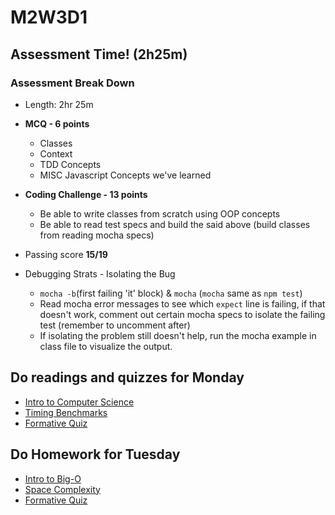 # M2W3D1

## Assessment Time! (2h25m)

### Assessment Break Down

- Length: 2hr 25m
- **MCQ - 6 points**
  - Classes
  - Context
  - TDD Concepts
  - MISC Javascript Concepts we've learned
- **Coding Challenge - 13 points**
  - Be able to write classes from scratch using OOP concepts
  - Be able to read test specs and build the said above (build classes from reading mocha specs)
- Passing score **15/19**

- Debugging Strats - Isolating the Bug
  - `mocha -b`(first failing 'it' block) & `mocha` (`mocha` same as `npm test`)
  - Read mocha error messages to see which `expect` line is failing, if that doesn't work, comment out certain mocha specs to isolate the failing test (remember to uncomment after)
  - If isolating the problem still doesn't help, run the mocha example in class file to visualize the output.

## Do readings and quizzes for Monday

- [Intro to Computer Science](https://open.appacademy.io/learn/js-py---pt-may-2022-online/week-9---big-o/intro-to-computer-science)
- [Timing Benchmarks](https://open.appacademy.io/learn/js-py---pt-may-2022-online/week-9---big-o/timing-benchmarks)
- [Formative Quiz](https://open.appacademy.io/learn/js-py---pt-may-2022-online/week-9---big-o/formative-quiz---monday)

## Do Homework for Tuesday

- [Intro to Big-O](https://open.appacademy.io/learn/js-py---pt-may-2022-online/week-9---big-o/intro-to-big-o)
- [Space Complexity](https://open.appacademy.io/learn/js-py---pt-may-2022-online/week-9---big-o/space-complexity)
- [Formative Quiz](https://open.appacademy.io/learn/js-py---pt-may-2022-online/week-9---big-o/formative-quiz---tuesday)